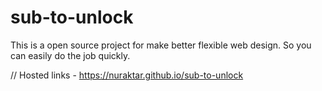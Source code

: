 # sub-to-unlock
This is a open source project for make better flexible web design. So you can easily do the job quickly.

// Hosted links -
https://nuraktar.github.io/sub-to-unlock
